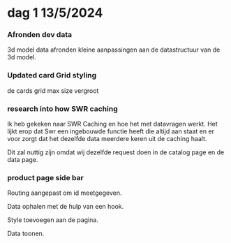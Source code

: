 # dag 1 13/5/2024

### Afronden dev data&#x20;

3d model data afronden kleine aanpassingen aan de datastructuur van de 3d model.

### Updated card Grid styling

de cards grid max size vergroot

### research into how SWR caching&#x20;

Ik heb gekeken naar SWR Caching en hoe het met datavragen werkt. Het lijkt erop dat Swr een ingebouwde functie heeft die altijd aan staat en er voor zorgt dat het dezelfde data meerdere keren uit de caching haalt.

Dit zal nuttig zijn omdat wij dezelfde request doen in de catalog page en de data page.&#x20;

### product page side bar

Routing aangepast om id meetgegeven.

Data ophalen met de hulp van een hook.

Style toevoegen aan de pagina.

Data toonen.



### &#x20;
